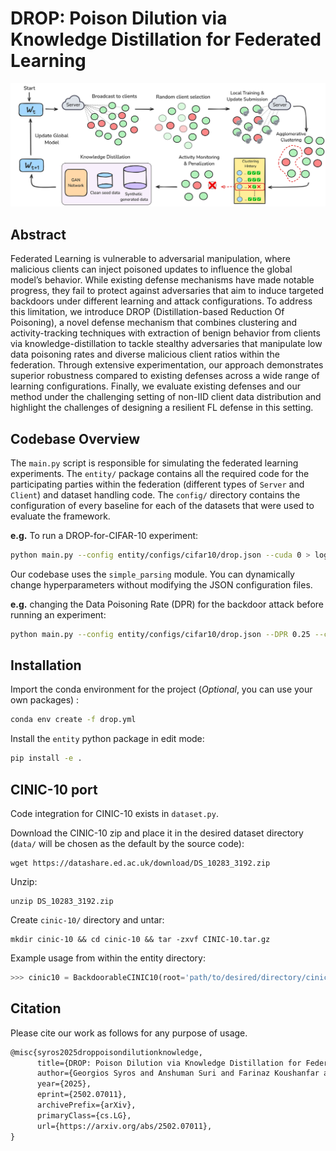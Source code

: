 # DROP: Poison Dilution via Knowledge Distillation for Federated Learning

<p align="center">
    <img src="drop_overview.png" alt="DROP Overview">
</p>

## Abstract

Federated Learning is vulnerable to adversarial manipulation, where malicious clients can inject poisoned updates to influence the global model’s behavior. While existing defense mechanisms have made notable progress, they fail to protect against adversaries that aim to induce targeted backdoors under different learning and attack configurations. To address this limitation, we introduce DROP (Distillation-based Reduction Of Poisoning), a novel defense mechanism that combines clustering and activity-tracking techniques with extraction of benign behavior from clients via knowledge-distillation to tackle stealthy adversaries that manipulate low data poisoning rates and diverse malicious client ratios within the federation. Through extensive experimentation, our approach demonstrates superior robustness compared to existing defenses across a wide range of learning configurations. Finally, we evaluate existing defenses and our method under the challenging setting of non-IID client data distribution and highlight the challenges of designing a resilient FL defense in this setting.

## Codebase Overview

The `main.py` script is responsible for simulating the federated learning experiments. The `entity/` package contains all the required code for the participating parties within the federation (different types of `Server` and `Client`) and dataset handling code. The `config/` directory contains the configuration of every baseline for each of the datasets that were used to evaluate the framework. 

**e.g.** To run a DROP-for-CIFAR-10 experiment:

```bash
python main.py --config entity/configs/cifar10/drop.json --cuda 0 > logs/cifar10_run.log
```

Our codebase uses the `simple_parsing` module. You can dynamically change hyperparameters without modifying the JSON configuration files.

**e.g.** changing the Data Poisoning Rate (DPR) for the backdoor attack before running an experiment:

```bash
python main.py --config entity/configs/cifar10/drop.json --DPR 0.25 --cuda 0
```


## Installation

Import the conda environment for the project (_Optional_, you can use your own packages) :

```bash
conda env create -f drop.yml
```

Install the `entity` python package in edit mode:

```bash
pip install -e .
```

## CINIC-10 port

Code integration for CINIC-10 exists in `dataset.py`. 

Download the CINIC-10 zip and place it in the desired dataset directory (`data/` will be chosen as the default by the source code):

```
wget https://datashare.ed.ac.uk/download/DS_10283_3192.zip
```

Unzip:

```
unzip DS_10283_3192.zip
```

Create `cinic-10/` directory and untar:

```
mkdir cinic-10 && cd cinic-10 && tar -zxvf CINIC-10.tar.gz
```

Example usage from within the entity directory:

```python
>>> cinic10 = BackdoorableCINIC10(root='path/to/desired/directory/cinic-10', split='train')
```

## Citation

Please cite our work as follows for any purpose of usage.

```tex
@misc{syros2025droppoisondilutionknowledge,
      title={DROP: Poison Dilution via Knowledge Distillation for Federated Learning}, 
      author={Georgios Syros and Anshuman Suri and Farinaz Koushanfar and Cristina Nita-Rotaru and Alina Oprea},
      year={2025},
      eprint={2502.07011},
      archivePrefix={arXiv},
      primaryClass={cs.LG},
      url={https://arxiv.org/abs/2502.07011}, 
}
```

